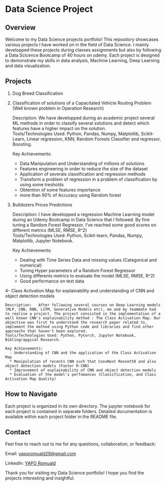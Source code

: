 # Data Science Project

## Overview

Welcome to my Data Science projects portfolio! This repository showcases various projects I have worked on in the field of Data Science. I mainly developped these projects during classes assignments but also by following a Data Scicence Bootcamp of 40 hours on udemy. Each project is designed to demonstrate my skills in data analysis, Machine Learning, Deep Learning and data visualization. 


## Projects

1. Dog Breed Classification
2. Classification of solutions of a Capacitated Vehicle Routing Problem (Well known problem in Operation Research)  
   
   Description: We have developped during an academic project several ML methods in order to classify several solutions and detect which features have a higher impact on the solution.   
   Tools/Technologies Used: Python, Pandas, Numpy, Matplotlib, Scikit-Learn, Linear regression, KNN, Random Forests Classifier and regressor, Boosting.  
   
   Key Achievements:
      - Data Manipulation and Understanding of millions of solutions
      - Features engineering in order to reduce the size of the dataset
      - Application of severals classification and regression methods
      - Transform a problem of regression in a problem of classification by using some tresholds
      - Obtention of some features importance
      - more than 90% of Accuracy using Random forest 
   
3. Bulldozers Prices Predictions  

    Description: I have developped a regression Machine Learning model during an Udemy Bootcamp in Data Science that I followed. By fine tuning a Random Forest Regressor, I've reached some good scores on different metrics (MLSE, RMSE, R^2)   
    Tools/Technologies Used: Python, Scikit-learn, Pandas, Numpy, Matplotlib, Jupyter Notebook.  
   
    Key Achievements:  
      - Dealing with Time Series Data and missing values (Categorical and numerical)  
      - Tuning Hyper parameters of a Random Forest Regressor
      - Using differents metrics to evaluate the model (MLSE, RMSE, R^2)
      - Good performance on test data

4- Class Activation Map for explainability and understanding of CNN and object detection models  

    Description:   After following several courses on Deep Learning models (MLP, CNN, RNN, LSTM, Generative Models etc), me and my teammate had to realise a project. The project consisted in the implementation of a well known CNN's explainability method : The Class Activation Map. Our objective was first to understand the research paper related to, implement the method using Python code and libraries and find other approachs that haven't been explored.  
    Tools/Technologies Used: Python, Pytorch, Jupyter Notebook, Bibliograpgical Research.  
    
    Key Achievements:
      - Understanding of CNN and the application of the Class Activation Map
      * Manipulation of recents CNN such that ConvNext Resnet50 and also object detection models (Faster R-CNN)
      * Improvement of explainability of CNN and object detection models
      * Evaluation of the model's perfomances (Classification, and Class Activation Map Quality)  


## How to Navigate

Each project is organized in its own directory. 
The jupyter notebook for each project is contained in separate folders.
Detailed documentation is available within each project folder in the README file.



## Contact

Feel free to reach out to me for any questions, collaboration, or feedback:  

Email:    yaporomuald29@gmail.com  

LinkedIn:    [YAPO Romuald](linkedin.com/in/yapo-romuald-6076a9220)

Thank you for visiting my Data Science portfolio! I hope you find the projects interesting and insightful.
